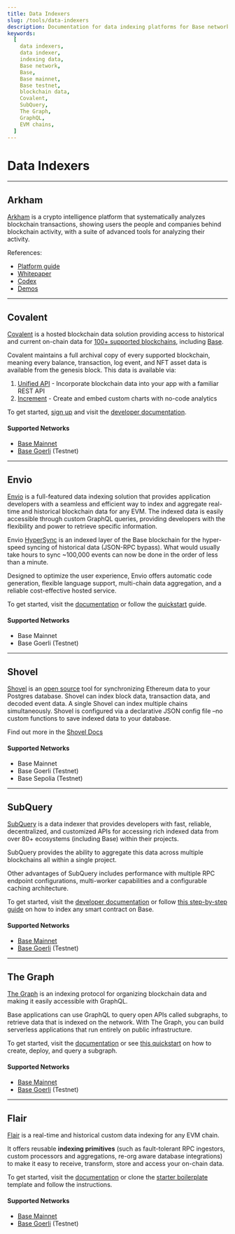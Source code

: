 ```yaml
---
title: Data Indexers
slug: /tools/data-indexers
description: Documentation for data indexing platforms for Base network.
keywords:
  [
    data indexers,
    data indexer,
    indexing data,
    Base network,
    Base,
    Base mainnet,
    Base testnet,
    blockchain data,
    Covalent,
    SubQuery,
    The Graph,
    GraphQL,
    EVM chains,
  ]
---
```


# Data Indexers

---

## Arkham

[Arkham](https://platform.arkhamintelligence.com/) is a crypto intelligence platform that systematically analyzes blockchain transactions, showing users the people and companies behind blockchain activity, with a suite of advanced tools for analyzing their activity.

References:

- [Platform guide](https://www.arkhamintelligence.com/guide)
- [Whitepaper](https://www.arkhamintelligence.com/whitepaper)
- [Codex](https://codex.arkhamintelligence.com/)
- [Demos](https://www.youtube.com/@arkhamintel)

---

## Covalent

[Covalent](https://www.covalenthq.com/?utm_source=base&utm_medium=partner-docs) is a hosted blockchain data solution providing access to historical and current on-chain data for [100+ supported blockchains](https://www.covalenthq.com/docs/networks/?utm_source=base&utm_medium=partner-docs), including [Base](https://www.covalenthq.com/docs/networks/base/?utm_source=base&utm_medium=partner-docs).

Covalent maintains a full archival copy of every supported blockchain, meaning every balance, transaction, log event, and NFT asset data is available from the genesis block. This data is available via:

1. [Unified API](https://www.covalenthq.com/docs/unified-api/?utm_source=base&utm_medium=partner-docs) - Incorporate blockchain data into your app with a familiar REST API
2. [Increment](https://www.covalenthq.com/docs/increment/?utm_source=base&utm_medium=partner-docs) - Create and embed custom charts with no-code analytics

To get started, [sign up](https://www.covalenthq.com/platform/?utm_source=base&utm_medium=partner-docs) and visit the [developer documentation](https://www.covalenthq.com/docs/?utm_source=base&utm_medium=partner-docs).

#### Supported Networks

- [Base Mainnet](https://www.covalenthq.com/docs/networks/base/?utm_source=base&utm_medium=partner-docs)
- [Base Goerli](https://www.covalenthq.com/docs/networks/base/?utm_source=base&utm_medium=partner-docs) (Testnet)

---

## Envio

[Envio](https://envio.dev) is a full-featured data indexing solution that provides application developers with a seamless and efficient way to index and aggregate real-time and historical blockchain data for any EVM. The indexed data is easily accessible through custom GraphQL queries, providing developers with the flexibility and power to retrieve specific information. 
  
Envio [HyperSync](https://docs.envio.dev/docs/hypersync) is an indexed layer of the Base blockchain for the hyper-speed syncing of historical data (JSON-RPC bypass). What would usually take hours to sync ~100,000 events can now be done in the order of less than a minute.

Designed to optimize the user experience, Envio offers automatic code generation, flexible language support, multi-chain data aggregation, and a reliable cost-effective hosted service.

To get started, visit the [documentation](https://docs.envio.dev/docs/overview) or follow the [quickstart](https://docs.envio.dev/docs/quickstart) guide.


#### Supported Networks

- Base Mainnet
- Base Goerli (Testnet)

---

## Shovel

[Shovel](https://indexsupply.com/shovel) is an [open source](https://github.com/indexsupply/code) tool for synchronizing Ethereum data to your Postgres database. Shovel can index block data, transaction data, and decoded event data. A single Shovel can index multiple chains simultaneously. Shovel is configured via a declarative JSON config file –no custom functions to save indexed data to your database.

Find out more in the [Shovel Docs](https://indexsupply.com/shovel/docs/)

#### Supported Networks

- Base Mainnet
- Base Goerli (Testnet)
- Base Sepolia (Testnet)

---

## SubQuery

[SubQuery](https://subquery.network/) is a data indexer that provides developers with fast, reliable, decentralized, and customized APIs for accessing rich indexed data from over 80+ ecosystems (including Base) within their projects.

SubQuery provides the ability to aggregate this data across multiple blockchains all within a single project.

Other advantages of SubQuery includes performance with multiple RPC endpoint configurations, multi-worker capabilities and a configurable caching architecture.

To get started, visit the [developer documentation](https://academy.subquery.network/) or follow [this step-by-step guide](https://academy.subquery.network/quickstart/quickstart_chains/base-goerli.html) on how to index any smart contract on Base.

#### Supported Networks

- [Base Mainnet](https://academy.subquery.network/quickstart/quickstart_chains/base.html)
- [Base Goerli](https://academy.subquery.network/quickstart/quickstart_chains/base-goerli.html) (Testnet)

---

## The Graph

[The Graph](https://thegraph.com/) is an indexing protocol for organizing blockchain data and making it easily accessible with GraphQL.

Base applications can use GraphQL to query open APIs called subgraphs, to retrieve data that is indexed on the network. With The Graph, you can build serverless applications that run entirely on public infrastructure.

To get started, visit the [documentation](https://thegraph.com/docs/en/) or see [this quickstart](https://thegraph.com/docs/en/cookbook/quick-start/) on how to create, deploy, and query a subgraph.

#### Supported Networks

- [Base Mainnet](https://thegraph.com/docs/en/#supported-networks)
- [Base Goerli](https://thegraph.com/docs/en/#supported-networks) (Testnet)

---

## Flair

[Flair](https://flair.dev) is a real-time and historical custom data indexing for any EVM chain.

It offers reusable **indexing primitives** (such as fault-tolerant RPC ingestors, custom processors and aggregations, re-org aware database integrations) to make it easy to receive, transform, store and access your on-chain data.

To get started, visit the [documentation](https://docs.flair.dev) or clone the [starter boilerplate](https://github.com/flair-sdk/starter-boilerplate) template and follow the instructions.

#### Supported Networks

- [Base Mainnet](https://docs.flair.dev/reference/manifest.yml)
- [Base Goerli](https://docs.flair.dev/reference/manifest.yml) (Testnet)
